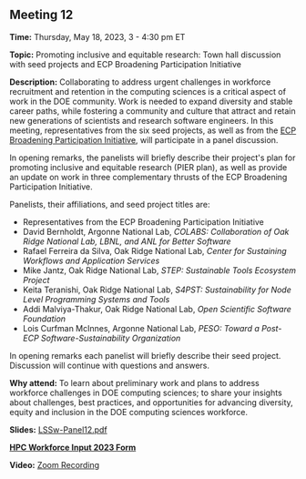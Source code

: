 ## Meeting 12

**Time:** Thursday, May 18, 2023, 3 - 4:30 pm ET

**Topic:** Promoting inclusive and equitable research: Town hall discussion with seed projects and ECP Broadening Participation Initiative

**Description:** Collaborating to address urgent challenges in workforce recruitment and retention in the computing sciences is a critical aspect of work in the DOE community.  Work is needed to expand diversity and stable career paths, while fostering a community and culture that attract and retain new generations of scientists and research software engineers.  In this meeting, representatives from the six seed projects, as well as from the [ECP Broadening Participation Initiative](https://www.exascaleproject.org/hpc-workforce/), will participate in a panel discussion.

In opening remarks, the panelists will briefly describe their project's plan for promoting inclusive and equitable research (PIER plan), as well as provide an update on work in three complementary thrusts of the ECP Broadening Participation Initiative.


Panelists, their affiliations, and seed project titles are:

- Representatives from the ECP Broadening Participation Initiative
- David Bernholdt, Argonne National Lab, _COLABS: Collaboration of Oak Ridge National Lab, LBNL, and ANL for Better Software_
- Rafael Ferreira da Silva, Oak Ridge National Lab, _Center for Sustaining Workflows and Application Services_
- Mike Jantz, Oak Ridge National Lab, _STEP: Sustainable Tools Ecosystem Project_
- Keita Teranishi, Oak Ridge National Lab, _S4PST: Sustainability for Node Level Programming Systems and Tools_
- Addi Malviya-Thakur, Oak Ridge National Lab, _Open Scientific Software Foundation_
- Lois Curfman McInnes, Argonne National Lab, _PESO: Toward a Post-ECP Software-Sustainability Organization_

In opening remarks each panelist will briefly describe their seed project.  Discussion will continue with questions and answers.

**Why attend:** To learn about preliminary work and plans to address workforce challenges in DOE computing sciences; to share your insights about challenges, best practices, and opportunities for advancing diversity, equity and inclusion in the DOE computing sciences workforce.

**Slides:** [LSSw-Panel12.pdf](files/LSSwMeeting12Panel.pdf)

[**HPC Workforce Input 2023 Form**](https://bit.ly/hpc-workforce-input2023)

**Video:** [Zoom Recording](https://exascaleproject.zoomgov.com/rec/share/ncgMkrVEmKbKNisS--aLECslXX2fyszpzEdr8bvmB5EKMrvaC196uTsa0y5AvOKW.5YBlHuA40e4E2P0q)
